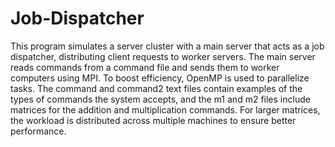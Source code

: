 # Job-Dispatcher

This program simulates a server cluster with a main server that acts as a job dispatcher, distributing client requests to worker servers. The main server reads commands from a command file and sends them to worker computers using MPI. To boost efficiency, OpenMP is used to parallelize tasks. The command and command2 text files contain examples of the types of commands the system accepts, and the m1 and m2 files include matrices for the addition and multiplication commands. For larger matrices, the workload is distributed across multiple machines to ensure better performance.
